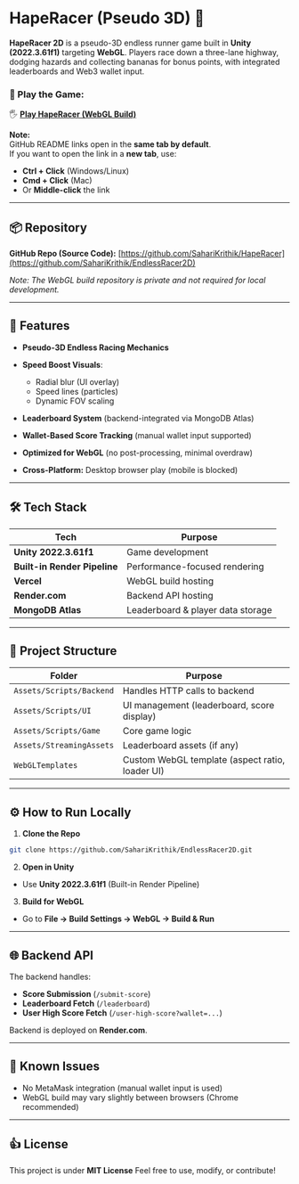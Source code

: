 # HapeRacer (Pseudo 3D) 🚗 

**HapeRacer 2D** is a pseudo-3D endless runner game built in **Unity (2022.3.61f1)** targeting **WebGL**. Players race down a three-lane highway, dodging hazards and collecting bananas for bonus points, with integrated leaderboards and Web3 wallet input.

### 🎾 Play the Game:

🖐 **[Play HapeRacer (WebGL Build)](https://endless-racer2-d-web-gl.vercel.app/)**

**Note:**  
GitHub README links open in the **same tab by default**.  
If you want to open the link in a **new tab**, use:

- **Ctrl + Click** (Windows/Linux)  
- **Cmd + Click** (Mac)  
- Or **Middle-click** the link

---

## 📦 Repository

**GitHub Repo (Source Code):**
[https://github.com/SahariKrithik/HapeRacer](https://github.com/SahariKrithik/EndlessRacer2D)

*Note: The WebGL build repository is private and not required for local development.*

---

## 🚀 Features

* **Pseudo-3D Endless Racing Mechanics**
* **Speed Boost Visuals**:

  * Radial blur (UI overlay)
  * Speed lines (particles)
  * Dynamic FOV scaling
* **Leaderboard System** (backend-integrated via MongoDB Atlas)
* **Wallet-Based Score Tracking** (manual wallet input supported)
* **Optimized for WebGL** (no post-processing, minimal overdraw)
* **Cross-Platform:** Desktop browser play (mobile is blocked)

---

## 🛠️ Tech Stack

| Tech                         | Purpose                           |
| ---------------------------- | --------------------------------- |
| **Unity 2022.3.61f1**        | Game development                  |
| **Built-in Render Pipeline** | Performance-focused rendering     |
| **Vercel**                   | WebGL build hosting               |
| **Render.com**               | Backend API hosting               |
| **MongoDB Atlas**            | Leaderboard & player data storage |

---

## 💂️ Project Structure

| Folder                   | Purpose                                         |
| ------------------------ | ----------------------------------------------- |
| `Assets/Scripts/Backend` | Handles HTTP calls to backend                   |
| `Assets/Scripts/UI`      | UI management (leaderboard, score display)      |
| `Assets/Scripts/Game`    | Core game logic                                 |
| `Assets/StreamingAssets` | Leaderboard assets (if any)                     |
| `WebGLTemplates`         | Custom WebGL template (aspect ratio, loader UI) |

---

## ⚙️ How to Run Locally

1. **Clone the Repo**

```bash
git clone https://github.com/SahariKrithik/EndlessRacer2D.git
```

2. **Open in Unity**

* Use **Unity 2022.3.61f1** (Built-in Render Pipeline)

3. **Build for WebGL**

* Go to **File → Build Settings → WebGL → Build & Run**

---

## 🌐 Backend API

The backend handles:

* **Score Submission** (`/submit-score`)
* **Leaderboard Fetch** (`/leaderboard`)
* **User High Score Fetch** (`/user-high-score?wallet=...`)

Backend is deployed on **Render.com**.

---

## 📝 Known Issues

* No MetaMask integration (manual wallet input is used)
* WebGL build may vary slightly between browsers (Chrome recommended)

---

## 👍 License

This project is under **MIT License**
Feel free to use, modify, or contribute!
